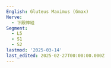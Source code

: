 ```yaml
---
English: Gluteus Maximus (Gmax)
Nerve:
  - 下殿神経
Segment:
  - L5
  - S1
  - S2
lastmod: '2025-03-14'
last_edited: 2025-02-27T00:00:00.000Z
---
```



